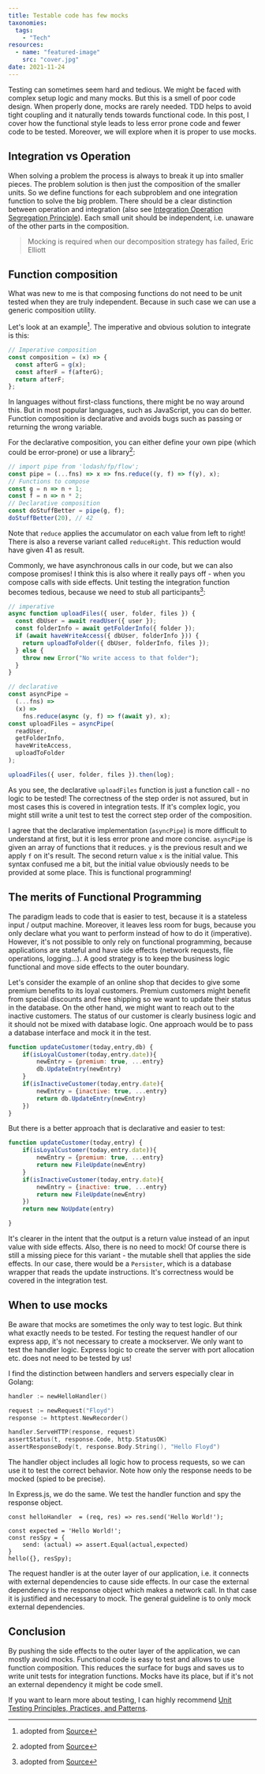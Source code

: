```yaml
---
title: Testable code has few mocks
taxonomies:
  tags:
    - "Tech"
resources:
  - name: "featured-image"
    src: "cover.jpg"
date: 2021-11-24
---
```


Testing can sometimes seem hard and tedious. We might be faced with complex setup logic and many mocks. But this is a smell of poor code design. When properly done, mocks are rarely needed. TDD helps to avoid tight coupling and it naturally tends towards functional code. In this post, I cover how the functional style leads to less error prone code and fewer code to be tested. Moreover, we will explore when it is proper to use mocks.

## Integration vs Operation

When solving a problem the process is always to break it up into smaller pieces. The problem solution is then just the composition of the smaller units. So we define functions for each subproblem and one integration function to solve the big problem. There should be a clear distinction between operation and integration (also see [Integration Operation Segregation Principle](https://clean-code-developer.com/grades/grade-1-red/#Integration_Operation_Segregation_Principle_IOSP)).
Each small unit should be independent, i.e. unaware of the other parts in the composition.

> Mocking is required when our decomposition strategy has failed, Eric Elliott

## Function composition

What was new to me is that composing functions do not need to be unit tested when they are truly independent. Because in such case we can use a generic composition utility.

Let's look at an example[^1]. The imperative and obvious solution to integrate is this:

[^1]: adopted from [Source](https://medium.com/javascript-scene/mocking-is-a-code-smell-944a70c90a6a)

```js
// Imperative composition
const composition = (x) => {
  const afterG = g(x);
  const afterF = f(afterG);
  return afterF;
};
```

In languages without first-class functions, there might be no way around this. But in most popular languages, such as JavaScript, you can do better. Function composition is declarative and avoids bugs such as passing or returning the wrong variable.

For the declarative composition, you can either define your own pipe (which could be error-prone) or use a library[^1]:

```js
// import pipe from 'lodash/fp/flow';
const pipe = (...fns) => x => fns.reduce((y, f) => f(y), x);
// Functions to compose
const g = n => n + 1;
const f = n => n * 2;
// Declarative composition
const doStuffBetter = pipe(g, f);
doStuffBetter(20), // 42
```

Note that `reduce` applies the accumulator on each value from left to right! There is also a reverse variant called `reduceRight`. This reduction would have given 41 as result.

Commonly, we have asynchronous calls in our code, but we can also compose promises! I think this is also where it really pays off - when you compose calls with side effects. Unit testing the integration function becomes tedious, because we need to stub all participants[^1]:

```js
// imperative
async function uploadFiles({ user, folder, files }) {
  const dbUser = await readUser({ user });
  const folderInfo = await getFolderInfo({ folder });
  if (await haveWriteAccess({ dbUser, folderInfo })) {
    return uploadToFolder({ dbUser, folderInfo, files });
  } else {
    throw new Error("No write access to that folder");
  }
}

// declarative
const asyncPipe =
  (...fns) =>
  (x) =>
    fns.reduce(async (y, f) => f(await y), x);
const uploadFiles = asyncPipe(
  readUser,
  getFolderInfo,
  haveWriteAccess,
  uploadToFolder
);

uploadFiles({ user, folder, files }).then(log);
```

As you see, the declarative `uploadFiles` function is just a function call - no logic to be tested! The correctness of the step order is not assured, but in most cases this is covered in integration tests. If it's complex logic, you might still write a unit test to test the correct step order of the composition.

I agree that the declarative implementation (`asyncPipe`) is more difficult to understand at first, but it is less error prone and more concise. `asyncPipe` is given an array of functions that it reduces. `y` is the previous result and we apply `f` on it's result. The second return value `x` is the initial value. This syntax confused me a bit, but the initial value obviously needs to be provided at some place. This is functional programming!

## The merits of Functional Programming

The paradigm leads to code that is easier to test, because it is a stateless input / output machine. Moreover, it leaves less room for bugs, because you only declare what you want to perform instead of how to do it (imperative). However, it's not possible to only rely on functional programming, because applications are stateful and have side effects (network requests, file operations, logging...).
A good strategy is to keep the business logic functional and move side effects to the outer boundary.

Let's consider the example of an online shop that decides to give some premium benefits to its loyal customers. Premium customers might benefit from special discounts and free shipping so we want to update their status in the database.
On the other hand, we might want to reach out to the inactive customers. The status of our customer is clearly business logic and it should not be mixed with database logic.
One approach would be to pass a database interface and mock it in the test.

```js
function updateCustomer(today,entry,db) {
	if(isLoyalCustomer(today,entry.date)){
		newEntry = {premium: true, ...entry}
		db.UpdateEntry(newEntry)
	}
	if(isInactiveCustomer(today,entry.date){
		newEntry = {inactive: true, ...entry}
		return db.UpdateEntry(newEntry)
	})
}
```

But there is a better approach that is declarative and easier to test:

```js
function updateCustomer(today,entry) {
	if(isLoyalCustomer(today,entry.date)){
		newEntry = {premium: true, ...entry}
		return new FileUpdate(newEntry)
	}
	if(isInactiveCustomer(today,entry.date){
		newEntry = {inactive: true, ...entry}
		return new FileUpdate(newEntry)
	})
	return new NoUpdate(entry)

}
```

It's clearer in the intent that the output is a return value instead of an input value with side effects. Also, there is no need to mock!
Of course there is still a missing piece for this variant - the mutable shell that applies the side effects.
In our case, there would be a `Persister`, which is a database wrapper that reads the update instructions. It's correctness would be covered in the integration test.

## When to use mocks

Be aware that mocks are sometimes the only way to test logic. But think what exactly needs to be tested. For testing the request handler of our express app, it's not necessary to create a mockserver. We only want to test the handler logic. Express logic to create the server with port allocation etc. does not need to be tested by us!

I find the distinction between handlers and servers especially clear in Golang:

```go
handler := newHelloHandler()

request := newRequest("Floyd")
response := httptest.NewRecorder()

handler.ServeHTTP(response, request)
assertStatus(t, response.Code, http.StatusOK)
assertResponseBody(t, response.Body.String(), "Hello Floyd")
```

The handler object includes all logic how to process requests, so we can use it to test the correct behavior. Note how only the response needs to be mocked (spied to be precise).

In Express.js, we do the same. We test the handler function and spy the response object.

```
const helloHandler  = (req, res) => res.send('Hello World!');

const expected = 'Hello World!';
const resSpy = {
	send: (actual) => assert.Equal(actual,expected)
}
hello({}, resSpy);
```

The request handler is at the outer layer of our application, i.e. it connects with external dependencies to cause side effects. In our case the external dependency is the response object which makes a network call. In that case it is justified and necessary to mock. The general guideline is to only mock external dependencies.

## Conclusion

By pushing the side effects to the outer layer of the application, we can mostly avoid mocks. Functional code is easy to test and allows to use function composition. This reduces the surface for bugs and saves us to write unit tests for integration functions.
Mocks have its place, but if it's not an external dependency it might be code smell.

If you want to learn more about testing, I can highly recommend [Unit Testing Principles, Practices, and Patterns](https://www.manning.com/books/unit-testing).
